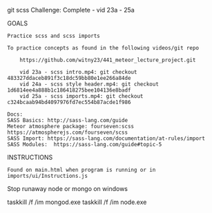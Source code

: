 
git scss Challenge: Complete - vid 23a - 25a

GOALS

    Practice scss and scss imports
    
    To practice concepts as found in the following videos/git repo

        https://github.com/witny23/441_meteor_lecture_project.git

        vid 23a - scss intro.mp4: git checkout 483327ddaceb891f3c18dc59bb80e1ee266a84de
        vid 24a - scss style header.mp4: git checkout 1d6814ee4a888b1c186418275bee104136e8badf
        vid 25a - scss imports.mp4: git checkout c324bcaab94bd4097976fd7ec554b87acde1f986

    Docs: 
    SASS Basics: http://sass-lang.com/guide
    Meteor atmosphere package: fourseven:scss https://atmospherejs.com/fourseven/scss
    SASS Import: https://sass-lang.com/documentation/at-rules/import
    SASS Modules:  https://sass-lang.com/guide#topic-5 
    


INSTRUCTIONS

    Found on main.html when program is running or in imports/ui/Instructions.js



Stop runaway node or mongo on windows

taskkill /f /im mongod.exe
taskkill /f /im node.exe